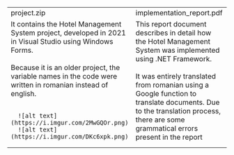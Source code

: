 <table>
  <tr>
    <td>project.zip</td>
  <td>implementation_report.pdf</td>
  </tr>
  <tr>
    <td style="vertical-align:top">
      It contains the Hotel Management System project, developed in 2021 in Visual Studio using Windows Forms. 
      <br><br>
      Because it is an older project, the variable names in the code were written in romanian instead of english.
      <br><br>
      
      ![alt text](https://i.imgur.com/2MwGQOr.png)
      ![alt text](https://i.imgur.com/DKc6xpk.png)
  
  </td>
  <td style="vertical-align:top">
    This report document describes in detail how the Hotel Management System was implemented using .NET Framework. 
    <br>
    <br>
    It was entirely translated from romanian using a Google function to translate documents. Due to the translation process, there are some grammatical errors present in the report
  </td>
  </tr>
</table>
